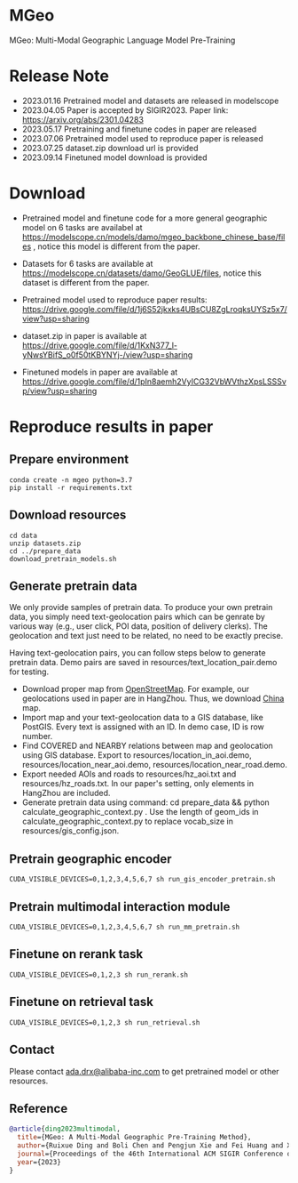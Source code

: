 # MGeo

MGeo: Multi-Modal Geographic Language Model Pre-Training

# Release Note

- 2023.01.16 Pretrained model and datasets are released in modelscope
- 2023.04.05 Paper is accepted by SIGIR2023. Paper link: https://arxiv.org/abs/2301.04283
- 2023.05.17 Pretraining and finetune codes in paper are released
- 2023.07.06 Pretrained model used to reproduce paper is released
- 2023.07.25 dataset.zip download url is provided
- 2023.09.14 Finetuned model download is provided

# Download

- Pretrained model and finetune code for a more general geographic model on 6 tasks are availabel at https://modelscope.cn/models/damo/mgeo_backbone_chinese_base/files , notice this model is different from the paper.

- Datasets for 6 tasks are available at https://modelscope.cn/datasets/damo/GeoGLUE/files, notice this dataset is different from the paper.

- Pretrained model used to reproduce paper results: https://drive.google.com/file/d/1j6S52jkxks4UBsCU8ZgLroqksUYSz5x7/view?usp=sharing

- dataset.zip in paper is available at https://drive.google.com/file/d/1KxN377_l-yNwsYBifS_o0f50tKBYNYj-/view?usp=sharing

- Finetuned models in paper are available at https://drive.google.com/file/d/1pIn8aemh2VyICG32VbWVthzXpsLSSSvp/view?usp=sharing

# Reproduce results in paper

## Prepare environment

```shell
conda create -n mgeo python=3.7
pip install -r requirements.txt
```

## Download resources

```shell
cd data
unzip datasets.zip
cd ../prepare_data
download_pretrain_models.sh
```

## Generate pretrain data

We only provide samples of pretrain data. To produce your own pretrain data, you simply need text-geolocation pairs which can be genrate by various way (e.g., user click, POI data, position of delivery clerks). The geolocation and text just need to be related, no need to be exactly precise.

Having text-geolocation pairs, you can follow steps below to generate pretrain data. Demo pairs are saved in resources/text_location_pair.demo for testing.

- Download proper map from [OpenStreetMap](https://download.geofabrik.de/). For example, our geolocations used in paper are in HangZhou. Thus, we download [China](https://download.geofabrik.de/asia/china.html) map.
- Import map and your text-geolocation data to a GIS database, like PostGIS. Every text is assigned with an ID. In demo case, ID is row number.
- Find COVERED and NEARBY relations between map and geolocation using GIS database. Export to resources/location_in_aoi.demo, resources/location_near_aoi.demo, resources/location_near_road.demo.
- Export needed AOIs and roads to resources/hz_aoi.txt and resources/hz_roads.txt. In our paper's setting, only elements in HangZhou are included.
- Generate pretrain data using command: cd prepare_data && python calculate_geographic_context.py . Use the length of geom_ids in calculate_geographic_context.py to replace vocab_size in resources/gis_config.json.

## Pretrain geographic encoder

```shell
CUDA_VISIBLE_DEVICES=0,1,2,3,4,5,6,7 sh run_gis_encoder_pretrain.sh
```

## Pretrain multimodal interaction module

```shell
CUDA_VISIBLE_DEVICES=0,1,2,3,4,5,6,7 sh run_mm_pretrain.sh
```

## Finetune on rerank task

```shell
CUDA_VISIBLE_DEVICES=0,1,2,3 sh run_rerank.sh
```

## Finetune on retrieval task

```shell
CUDA_VISIBLE_DEVICES=0,1,2,3 sh run_retrieval.sh
```

## Contact

Please contact ada.drx@alibaba-inc.com to get pretrained model or other resources.

## Reference

```bib
@article{ding2023multimodal,
  title={MGeo: A Multi-Modal Geographic Pre-Training Method},
  author={Ruixue Ding and Boli Chen and Pengjun Xie and Fei Huang and Xin Li and Qiang Zhang and Yao Xu},
  journal={Proceedings of the 46th International ACM SIGIR Conference on Research and Development in Information Retrieval},
  year={2023}
}
```
